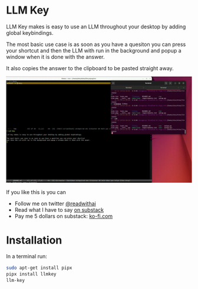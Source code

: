 # LLM Key

LLM Key makes is easy to use an LLM throughout your desktop by adding global keybindings.

The most basic use case is as soon as you have a quesiton you can press your shortcut
and then the LLM with run in the background and popup a window when it is done with the answer.

It also copies the answer to the clipboard to be pasted straight away.

![How to use LLM Key](./demo.gif)

If you like this is you can

* Follow me on twitter <a href="https://x.com/readwithai">@readwithai</a></li>
* Read what I have to say <a href="https://readwithai.substack.com">on substack</a></li>
* Pay me 5 dollars on substack: <a href="https://ko-fi.com/readwithai">ko-fi.com</a></li>

# Installation

In a terminal run:

```bash
sudo apt-get install pipx
pipx install llmkey
llm-key
```
